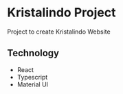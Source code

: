 # Kristalindo Project

Project to create Kristalindo Website

## Technology
- React
- Typescript
- Material UI

